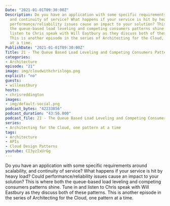 ```yaml
---
Date: "2021-01-01T09:30:00Z"
Description: Do you have an application with some specific requirements around scalability,
  and continuity of service? What happens if your service is hit by heavy load? Could
  performance/reliability issues cause an impact to your solution? This is where both
  the queue-based load leveling and competing consumers patterns shine. Tune in and
  listen to Chris speak with Will Eastbury as they discuss both of these patterns.
  This is another episode in the series of Architecting for the Cloud, one pattern
  at a time.
PublishDate: "2021-01-01T09:30:00Z"
Title: 21 - The Queue Based Load Leveling and Competing Consumers Pattern
categories:
- Architecture
episode: "21"
image: img/cloudwithchrislogo.png
explicit: "no"
guests:
- willeastbury
hosts:
- chrisreddington
images:
- img/default-social.png
podcast_bytes: "42233856"
podcast_duration: "43:56.000"
podcast_file: 21 - The Queue Based Load Leveling and Competing Consumers Pattern.mp3
series:
- Architecting for the Cloud, one pattern at a time
tags:
- Architecture
- APIs
- Cloud Design Patterns
youtube: CI3yzIxUrGg
---
```

Do you have an application with some specific requirements around scalability, and continuity of service? What happens if your service is hit by heavy load? Could performance/reliability issues cause an impact to your solution? This is where both the queue-based load leveling and competing consumers patterns shine. Tune in and listen to Chris speak with Will Eastbury as they discuss both of these patterns. This is another episode in the series of Architecting for the Cloud, one pattern at a time.
